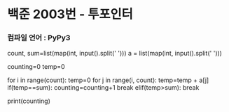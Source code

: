 백준 2003번 - 투포인터
=============
### 컴파일 언어 : PyPy3

count, sum=list(map(int, input().split(' ')))
a = list(map(int, input().split(' ')))

counting=0
temp=0

for i in range(count):
  temp=0
  for j in range(i, count):
    temp=temp + a[j]
    if(temp==sum):
      counting=counting+1
      break
    elif(temp>sum):
      break

print(counting)